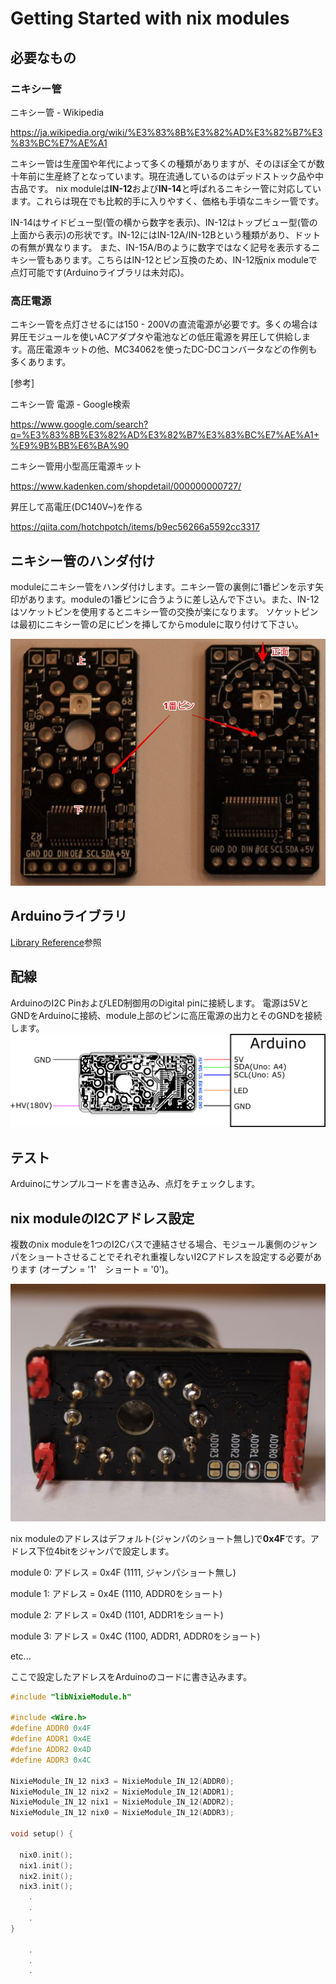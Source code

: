 # Getting Started with nix modules

## 必要なもの

### ニキシー管

ニキシー管 - Wikipedia

https://ja.wikipedia.org/wiki/%E3%83%8B%E3%82%AD%E3%82%B7%E3%83%BC%E7%AE%A1

ニキシー管は生産国や年代によって多くの種類がありますが、そのほぼ全てが数十年前に生産終了となっています。現在流通しているのはデッドストック品や中古品です。
nix moduleは**IN-12**および**IN-14**と呼ばれるニキシー管に対応しています。これらは現在でも比較的手に入りやすく、価格も手頃なニキシー管です。

IN-14はサイドビュー型(管の横から数字を表示)、IN-12はトップビュー型(管の上面から表示)の形状です。IN-12にはIN-12A/IN-12Bという種類があり、ドットの有無が異なります。
また、IN-15A/Bのように数字ではなく記号を表示するニキシー管もあります。こちらはIN-12とピン互換のため、IN-12版nix moduleで点灯可能です(Arduinoライブラリは未対応)。

### 高圧電源
ニキシー管を点灯させるには150 - 200Vの直流電源が必要です。多くの場合は昇圧モジュールを使いACアダプタや電池などの低圧電源を昇圧して供給します。高圧電源キットの他、MC34062を使ったDC-DCコンバータなどの作例も多くあります。

[参考]

ニキシー管 電源 - Google検索

https://www.google.com/search?q=%E3%83%8B%E3%82%AD%E3%82%B7%E3%83%BC%E7%AE%A1+%E9%9B%BB%E6%BA%90


ニキシー管用小型高圧電源キット

https://www.kadenken.com/shopdetail/000000000727/

昇圧して高電圧(DC140V~)を作る

https://qiita.com/hotchpotch/items/b9ec56266a5592cc3317


## ニキシー管のハンダ付け
moduleにニキシー管をハンダ付けします。ニキシー管の裏側に1番ピンを示す矢印があります。moduleの1番ピンに合うように差し込んで下さい。また、IN-12はソケットピンを使用するとニキシー管の交換が楽になります。
ソケットピンは最初にニキシー管の足にピンを挿してからmoduleに取り付けて下さい。

![Pin](images/pin.jpg)

## Arduinoライブラリ
[Library Reference](library_reference.md)参照

## 配線
ArduinoのI2C PinおよびLED制御用のDigital pinに接続します。
電源は5VとGNDをArduinoに接続、module上部のピンに高圧電源の出力とそのGNDを接続します。
![Connection](images/connection_single.png)


## テスト
Arduinoにサンプルコードを書き込み、点灯をチェックします。

## nix moduleのI2Cアドレス設定
複数のnix moduleを1つのI2Cバスで連結させる場合、モジュール裏側のジャンパをショートさせることでそれぞれ重複しないI2Cアドレスを設定する必要があります
(オープン = '1'　ショート = '0')。

![ADDR Short Jumper](images/addr.jpg)

nix moduleのアドレスはデフォルト(ジャンパのショート無し)で**0x4F**です。アドレス下位4bitをジャンパで設定します。

module 0: アドレス = 0x4F (1111, ジャンパショート無し)

module 1: アドレス = 0x4E (1110, ADDR0をショート)

module 2: アドレス = 0x4D (1101, ADDR1をショート)

module 3: アドレス = 0x4C (1100, ADDR1, ADDR0をショート)

etc...

ここで設定したアドレスをArduinoのコードに書き込みます。

```cpp
#include "libNixieModule.h"

#include <Wire.h>
#define ADDR0 0x4F
#define ADDR1 0x4E
#define ADDR2 0x4D
#define ADDR3 0x4C

NixieModule_IN_12 nix3 = NixieModule_IN_12(ADDR0);
NixieModule_IN_12 nix2 = NixieModule_IN_12(ADDR1);
NixieModule_IN_12 nix1 = NixieModule_IN_12(ADDR2);
NixieModule_IN_12 nix0 = NixieModule_IN_12(ADDR3);

void setup() { 

  nix0.init();
  nix1.init();
  nix2.init();
  nix3.init();
    .
    .
    .
}

    .
    .
    .

```

